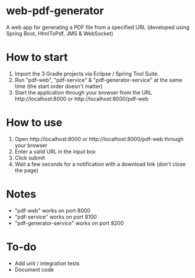 # web-pdf-generator
A web app for generating a PDF file from a specified URL (developed using Spring Boot, HtmlToPdf, JMS & WebSocket)

# How to start
1. Import the 3 Gradle projects via Eclipse / Spring Tool Suite.
2. Run "pdf-web", "pdf-service" & "pdf-generator-service" at the same time (the start order doesn't matter)
3. Start the application through your browser from the URL http://localhost:8000 or http://localhost:8000/pdf-web

# How to use
1. Open http://localhost:8000 or http://localhost:8000/pdf-web through your browser
2. Enter a valid URL in the input box
3. Click submit
4. Wait a few seconds for a notification with a download link (don't close the page)

# Notes
- "pdf-web" works on port 8000
- "pdf-service" works on port 8100
- "pdf-generator-service" works on port 8200

# To-do
- Add unit / integration tests
- Document code
